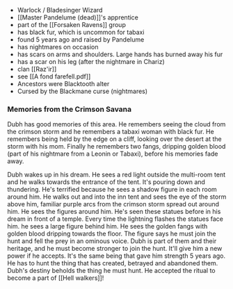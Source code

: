* Warlock / Bladesinger Wizard
* [[Master Pandelume (dead)]]'s apprentice
* part of the [[Forsaken Ravens]] group
* has black fur, which is uncommon for tabaxi
* found 5 years ago and raised by Pandelume
* has nightmares on occasion
* has scars on arms and shoulders. Large hands has burned away his fur
* has a scar on his leg (after the nightmare in Chariz)
* clan [[Raz'ir]]
* see [[A fond farefell.pdf]]
* Ancestors were Blacktooth alter
* Cursed by the Blackmane curse (nightmares)

### Memories from the Crimson Savana
Dubh has good memories of this area. He remembers seeing the cloud from the crimson storm and he remembers a tabaxi woman with black fur. He remembers being held by the edge on a cliff, looking over the desert at the storm with his mom. Finally he remembers two fangs, dripping golden blood (part of his nightmare from a Leonin or Tabaxi), before his memories fade away.

Dubh wakes up in his dream. He sees a red light outside the multi-room tent and he walks towards the entrance of the tent. It's pouring down and thundering. He's terrified because he sees a shadow figure in each room around him.  He walks out and into the inn tent and sees the eye of the storm above him, familiar purple arcs from the crimson storm spread out around him. He sees the figures around him. He's seen these statues before in his dream in front of a temple. Every time the lightning flashes the statues face him. he sees a large figure behind him. He sees the golden fangs with golden blood dripping towards the floor.
The figure says he must join the hunt and fell the prey in an ominous voice. Dubh is part of them and their heritage, and he must become stronger to join the hunt. It'll give him a new power if he accepts. It's the same being that gave him strength 5 years ago. He has to hunt the thing that has created, betrayed and abandoned them. Dubh's destiny beholds the thing he must hunt. He accepted the ritual to become a part of [[Hell walkers]]!